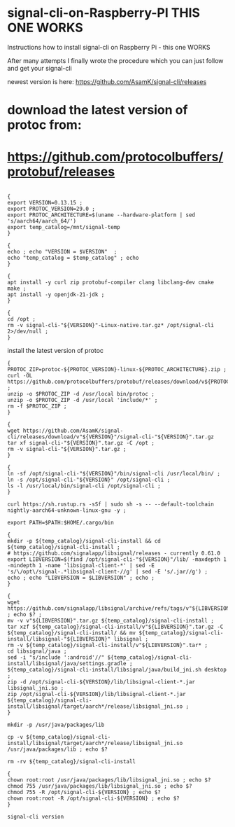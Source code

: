 # signal-cli-on-Raspberry-PI THIS ONE WORKS

Instructions how to install signal-cli on Raspberry Pi - this one WORKS

After many attempts I finally wrote the procedure which you can just follow and get your signal-cli 

 newest version is here: https://github.com/AsamK/signal-cli/releases
 # download the latest version of protoc from:
# https://github.com/protocolbuffers/protobuf/releases
```console

{
export VERSION=0.13.15 ;
export PROTOC_VERSION=29.0 ;
export PROTOC_ARCHITECTURE=$(uname --hardware-platform | sed 's/aarch64/aarch_64/')
export temp_catalog=/mnt/signal-temp
}

```

```console
{
echo ; echo "VERSION = $VERSION"  ;
echo "temp_catalog = $temp_catalog" ; echo 
}

```

```console
{
apt install -y curl zip protobuf-compiler clang libclang-dev cmake make ;
apt install -y openjdk-21-jdk ;
}

```

```console
{
cd /opt ;
rm -v signal-cli-"${VERSION}"-Linux-native.tar.gz* /opt/signal-cli 2>/dev/null ;
}

```

install the latest version of protoc
```console
{
PROTOC_ZIP=protoc-${PROTOC_VERSION}-linux-${PROTOC_ARCHITECTURE}.zip ;
curl -OL https://github.com/protocolbuffers/protobuf/releases/download/v${PROTOC_VERSION}/$PROTOC_ZIP ;
unzip -o $PROTOC_ZIP -d /usr/local bin/protoc ;
unzip -o $PROTOC_ZIP -d /usr/local 'include/*' ;
rm -f $PROTOC_ZIP ;
}

```

```console
{
wget https://github.com/AsamK/signal-cli/releases/download/v"${VERSION}"/signal-cli-"${VERSION}".tar.gz
tar xf signal-cli-"${VERSION}".tar.gz -C /opt ; 
rm -v signal-cli-"${VERSION}".tar.gz ;
}

```
```console
{
ln -sf /opt/signal-cli-"${VERSION}"/bin/signal-cli /usr/local/bin/ ;
ln -s /opt/signal-cli-"${VERSION}" /opt/signal-cli ;
ls -l /usr/local/bin/signal-cli /opt/signal-cli ;
}
```
```console
curl https://sh.rustup.rs -sSf | sudo sh -s -- --default-toolchain nightly-aarch64-unknown-linux-gnu -y ;
```

```console
export PATH=$PATH:$HOME/.cargo/bin
```
```console
{
mkdir -p ${temp_catalog}/signal-cli-install && cd ${temp_catalog}/signal-cli-install ;
# https://github.com/signalapp/libsignal/releases - currently 0.61.0
export LIBVERSION=$(find /opt/signal-cli-"${VERSION}"/lib/ -maxdepth 1 -mindepth 1 -name 'libsignal-client-*' | sed -E 's/\/opt\/signal-.*libsignal-client-//g' | sed -E 's/.jar//g') ;
echo ; echo "LIBVERSION = $LIBVERSION" ; echo ;
}
```
```console
{
wget https://github.com/signalapp/libsignal/archive/refs/tags/v"${LIBVERSION}".tar.gz ; echo $? ;
mv -v v"${LIBVERSION}".tar.gz ${temp_catalog}/signal-cli-install ;
tar xzf ${temp_catalog}/signal-cli-install/v"${LIBVERSION}".tar.gz -C ${temp_catalog}/signal-cli-install/ && mv ${temp_catalog}/signal-cli-install/libsignal-"${LIBVERSION}" libsignal ;
rm -v ${temp_catalog}/signal-cli-install/v"${LIBVERSION}".tar* ;
cd libsignal/java ;
sed -i "s/include ':android'//" ${temp_catalog}/signal-cli-install/libsignal/java/settings.gradle ;
${temp_catalog}/signal-cli-install/libsignal/java/build_jni.sh desktop ;
zip -d /opt/signal-cli-${VERSION}/lib/libsignal-client-*.jar libsignal_jni.so ;
zip /opt/signal-cli-${VERSION}/lib/libsignal-client-*.jar ${temp_catalog}/signal-cli-install/libsignal/target/aarch*/release/libsignal_jni.so ;
}
```

```console
mkdir -p /usr/java/packages/lib
```
```console
cp -v ${temp_catalog}/signal-cli-install/libsignal/target/aarch*/release/libsignal_jni.so /usr/java/packages/lib ; echo $?
```
```console
rm -rv ${temp_catalog}/signal-cli-install
```
```console
{
chown root:root /usr/java/packages/lib/libsignal_jni.so ; echo $?
chmod 755 /usr/java/packages/lib/libsignal_jni.so ; echo $?
chmod 755 -R /opt/signal-cli-${VERSION} ; echo $?
chown root:root -R /opt/signal-cli-${VERSION} ; echo $?
}
```
```
signal-cli version
```
